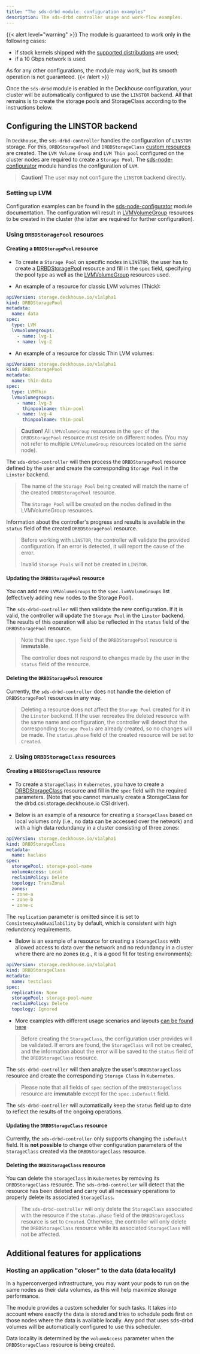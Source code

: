 ```yaml
---
title: "The sds-drbd module: configuration examples"
description: The sds-drbd controller usage and work-flow examples.
---
```


{{< alert level="warning" >}}
The module is guaranteed to work only in the following cases:
- if stock kernels shipped with the [supported distributions](https://deckhouse.io/documentation/v1/supported_versions.html#linux) are used;
- if a 10 Gbps network is used.

As for any other configurations, the module may work, but its smooth operation is not guaranteed.
{{< /alert >}}

Once the `sds-drbd` module is enabled in the Deckhouse configuration, your cluster will be automatically configured to use the `LINSTOR` backend. All that remains is to create the storage pools and StorageClass according to the instructions below.

## Configuring the LINSTOR backend

In `Deckhouse`, the `sds-drbd-controller` handles the configuration of `LINSTOR` storage. For this, `DRBDStoragePool` and `DRBDStorageClass` [custom resources](./cr.html) are created. The `LVM Volume Group` and `LVM Thin pool` configured on the cluster nodes are required to create a `Storage Pool`. The [sds-node-configurator](../../sds-node-configurator/stable/) module handles the configuration of `LVM`.

> **Caution!** The user may not configure the `LINSTOR` backend directly.

### Setting up LVM

Configuration examples can be found in the [sds-node-configurator](../../sds-node-configurator/stable/usage.html) module documentation. The configuration will result in [LVMVolumeGroup](./../../sds-node-configurator/stable/cr.html#lvmvolumegroup) resources to be created in the cluster (the latter are required for further configuration).

### Using `DRBDStoragePool` resources

#### Creating a `DRBDStoragePool` resource

- To create a `Storage Pool` on specific nodes in `LINSTOR`, the user has to create a [DRBDStoragePool](./cr.html#drbdstoragepool) resource and fill in the `spec` field, specifying the pool type as well as the [LVMVolumeGroup](../../sds-node-configurator/stable/cr.html#lvmvolumegroup) resources used.

- An example of a resource for classic LVM volumes (Thick):

```yaml
apiVersion: storage.deckhouse.io/v1alpha1
kind: DRBDStoragePool
metadata:
  name: data
spec:
  type: LVM
  lvmvolumegroups:
    - name: lvg-1
    - name: lvg-2
```

- An example of a resource for classic Thin LVM volumes:

```yaml
apiVersion: storage.deckhouse.io/v1alpha1
kind: DRBDStoragePool
metadata:
  name: thin-data
spec:
  type: LVMThin
  lvmvolumegroups:
    - name: lvg-3
      thinpoolname: thin-pool
    - name: lvg-4
      thinpoolname: thin-pool
```

> **Caution!** All `LVMVolumeGroup` resources in the `spec` of the `DRBDStoragePool` resource must reside on different nodes. (You may not refer to multiple `LVMVolumeGroup` resources located on the same node).

The `sds-drbd-controller` will then process the `DRBDStoragePool` resource defined by the user and create the corresponding `Storage Pool` in the `Linstor` backend.

> The name of the `Storage Pool` being created will match the name of the created `DRBDStoragePool` resource.
>
> The `Storage Pool` will be created on the nodes defined in the LVMVolumeGroup resources.

Information about the controller's progress and results is available in the `status` field of the created `DRBDStoragePool` resource.

> Before working with `LINSTOR`, the controller will validate the provided configuration. If an error is detected, it will report the cause of the error. 
>
> Invalid `Storage Pools` will not be created in `LINSTOR`.

#### Updating the `DRBDStoragePool` resource

You can add new `LVMVolumeGroups` to the `spec.lvmVolumeGroups` list (effectively adding new nodes to the Storage Pool).

The `sds-drbd-controller` will then validate the new configuration. If it is valid, the controller will update the `Storage Pool` in the `Linstor` backend. The results of this operation will also be reflected in the `status` field of the `DRBDStoragePool` resource.

> Note that the `spec.type` field of the `DRBDStoragePool` resource is **immutable**.
>
> The controller does not respond to changes made by the user in the `status` field of the resource.

#### Deleting the `DRBDStoragePool` resource

Currently, the `sds-drbd-controller` does not handle the deletion of `DRBDStoragePool` resources in any way.

> Deleting a resource does not affect the `Storage Pool` created for it in the `Linstor` backend.
If the user recreates the deleted resource with the same name and configuration, the controller will detect that the corresponding `Storage Pools` are already created, so no changes will be made.
The `status.phase` field of the created resource will be set to `Created`.

2. ### Using `DRBDStorageClass` resources

#### Creating a `DRBDStorageClass` resource

- To create a `StorageClass` in `Kubernetes`, you have to create a [DRBDStorageClass](./cr.html#drbdstorageclass) resource and fill in the `spec` field with the required parameters. (Note that you cannot manually create a StorageClass for the drbd.csi.storage.deckhouse.io CSI driver).

- Below is an example of a resource for creating a `StorageClass` based on local volumes only (i.e., no data can be accessed over the network) and with a high data redundancy in a cluster consisting of three zones:

```yaml
apiVersion: storage.deckhouse.io/v1alpha1
kind: DRBDStorageClass
metadata:
  name: haclass
spec:
  storagePool: storage-pool-name
  volumeAccess: Local
  reclaimPolicy: Delete
  topology: TransZonal
  zones:
  - zone-a
  - zone-b
  - zone-c
```

The `replication` parameter is omitted since it is set to `ConsistencyAndAvailability` by default, which is consistent with high redundancy requirements.

- Below is an example of a resource for creating a `StorageClass` with allowed access to data over the network and no redundancy in a cluster where there are no zones (e.g., it is a good fit for testing environments):

```yaml
apiVersion: storage.deckhouse.io/v1alpha1
kind: DRBDStorageClass
metadata:
  name: testclass
spec:
  replication: None
  storagePool: storage-pool-name
  reclaimPolicy: Delete
  topology: Ignored
```

- More examples with different usage scenarios and layouts [can be found here](./layouts.html)

> Before creating the `StorageClass`, the configuration user provides will be validated.
> If errors are found, the `StorageClass` will not be created, and the information about the error will be saved to the `status` field of the `DRBDStorageClass` resource.

The `sds-drbd-controller` will then analyze the user's `DRBDStorageClass` resource and create the corresponding `Storage Class` in `Kubernetes`.

> Please note that all fields of `spec` section of the `DRBDStorageClass` resource are **immutable** except for the `spec.isDefault` field.

The `sds-drbd-controller` will automatically keep the `status` field up to date to reflect the results of the ongoing operations.

#### Updating the `DRBDStorageClass` resource

Currently, the `sds-drbd-controller` only supports changing the `isDefault` field. It is **not possible** to change other configuration parameters of the `StorageClass` created via the `DRBDStorageClass` resource.

#### Deleting the `DRBDStorageClass` resource

You can delete the `StorageClass` in `Kubernetes` by removing its `DRBDStorageClass` resource. 
The `sds-drbd-controller` will detect that the resource has been deleted and carry out all necessary operations to properly delete its associated `StorageClass`.

> The `sds-drbd-controller` will only delete the `StorageClass` associated with the resource if the `status.phase` field of the `DRBDStorageClass` resource is set to `Created`. Otherwise, the controller will only delete the `DRBDStorageClass` resource while its associated `StorageClass` will not be affected.

## Additional features for applications

### Hosting an application "closer" to the data (data locality)

In a hyperconverged infrastructure, you may want your pods to run on the same nodes as their data volumes, as this will help maximize storage performance.

The module provides a custom scheduler for such tasks. It takes into account where exactly the data is stored and tries to schedule pods first on those nodes where the data is available locally.
Any pod that uses sds-drbd volumes will be automatically configured to use this scheduler.

Data locality is determined by the `volumeAccess` parameter when the `DRBDStorageClass` resource is being created.
